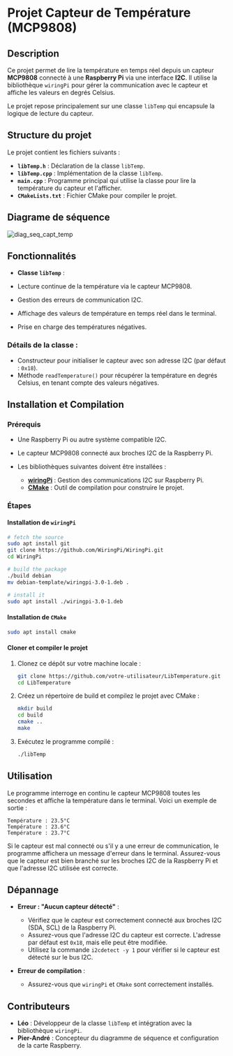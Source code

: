 # Projet Capteur de Température (MCP9808)

## Description

Ce projet permet de lire la température en temps réel depuis un capteur **MCP9808** connecté à une **Raspberry Pi** via une interface **I2C**. Il utilise la bibliothèque `wiringPi` pour gérer la communication avec le capteur et affiche les valeurs en degrés Celsius.

Le projet repose principalement sur une classe `libTemp` qui encapsule la logique de lecture du capteur.

## Structure du projet

Le projet contient les fichiers suivants :

- **`libTemp.h`** : Déclaration de la classe `libTemp`.
- **`libTemp.cpp`** : Implémentation de la classe `libTemp`.
- **`main.cpp`** : Programme principal qui utilise la classe pour lire la température du capteur et l'afficher.
- **`CMakeLists.txt`** : Fichier CMake pour compiler le projet.

## Diagrame de séquence

![diag_seq_capt_temp](https://github.com/user-attachments/assets/b5e01db1-c2e3-4408-ac18-049ea37bd5bd)


## Fonctionnalités

- **Classe `libTemp`** :
  
- Lecture continue de la température via le capteur MCP9808.
- Gestion des erreurs de communication I2C.
- Affichage des valeurs de température en temps réel dans le terminal.
- Prise en charge des températures négatives.

### Détails de la classe :
  - Constructeur pour initialiser le capteur avec son adresse I2C (par défaut : `0x18`).
  - Méthode `readTemperature()` pour récupérer la température en degrés Celsius, en tenant compte des valeurs négatives.
  
## Installation et Compilation

### Prérequis

- Une Raspberry Pi ou autre système compatible I2C.
- Le capteur MCP9808 connecté aux broches I2C de la Raspberry Pi.
- Les bibliothèques suivantes doivent être installées :

  - **[wiringPi](https://github.com/WiringPi/WiringPi)** : Gestion des communications I2C sur Raspberry Pi.
  - **[CMake](https://cmake.org/)** : Outil de compilation pour construire le projet.

### Étapes

#### Installation de `wiringPi`

``` bash
# fetch the source
sudo apt install git
git clone https://github.com/WiringPi/WiringPi.git
cd WiringPi

# build the package
./build debian
mv debian-template/wiringpi-3.0-1.deb .

# install it
sudo apt install ./wiringpi-3.0-1.deb
```
#### Installation de `CMake`

``` bash
sudo apt install cmake
```

#### Cloner et compiler le projet

1. Clonez ce dépôt sur votre machine locale :
    ```bash
    git clone https://github.com/votre-utilisateur/LibTemperature.git
    cd LibTemperature
    ```

2. Créez un répertoire de build et compilez le projet avec CMake :
    ```bash
    mkdir build
    cd build
    cmake ..
    make
    ```

3. Exécutez le programme compilé :
    ```bash
    ./libTemp
    ```

## Utilisation

Le programme interroge en continu le capteur MCP9808 toutes les secondes et affiche la température dans le terminal. Voici un exemple de sortie :

```
Température : 23.5°C
Température : 23.6°C
Température : 23.7°C
```

Si le capteur est mal connecté ou s'il y a une erreur de communication, le programme affichera un message d'erreur dans le terminal. Assurez-vous que le capteur est bien branché sur les broches I2C de la Raspberry Pi et que l'adresse I2C utilisée est correcte.

## Dépannage

- **Erreur : "Aucun capteur détecté"** :
  - Vérifiez que le capteur est correctement connecté aux broches I2C (SDA, SCL) de la Raspberry Pi.
  - Assurez-vous que l'adresse I2C du capteur est correcte. L'adresse par défaut est `0x18`, mais elle peut être modifiée.
  - Utilisez la commande `i2cdetect -y 1` pour vérifier si le capteur est détecté sur le bus I2C.

- **Erreur de compilation** :
  - Assurez-vous que `wiringPi` et `CMake` sont correctement installés.

## Contributeurs

- **Léo** : Développeur de la classe `libTemp` et intégration avec la bibliothèque `wiringPi`.
- **Pier-André** : Concepteur du diagramme de séquence et configuration de la carte Raspberry.
